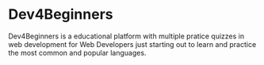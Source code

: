 # Dev4Beginners
 Dev4Beginners is a educational platform with multiple pratice quizzes in web development for Web Developers just starting out to learn and practice the most common and popular languages.
